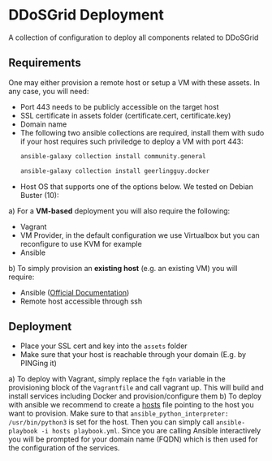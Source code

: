 # DDoSGrid Deployment
A collection of configuration to deploy all components related to DDoSGrid

## Requirements
One may either provision a remote host or setup a VM with these assets.
In any case, you will need:
* Port 443 needs to be publicly accessible on the target host 
* SSL certificate in assets folder (certificate.cert, certificate.key)
* Domain name
* The following two ansible collections are required, install them with sudo if your host requires such priviledge to deploy a VM with port 443:
  ```bash
  ansible-galaxy collection install community.general
  ```
  ```bash
  ansible-galaxy collection install geerlingguy.docker
  ```
* Host OS that supports one of the options below. We tested on Debian Buster (10):

a) For a **VM-based** deployment you will also require the following:
* Vagrant
* VM Provider, in the default configuration we use Virtualbox but you can reconfigure to use KVM for example
* Ansible

b) To simply provision an **existing host** (e.g. an existing VM) you will require:
* Ansible ([Official Documentation](https://docs.ansible.com/ansible/latest/user_guide/intro_getting_started.html#connecting-to-remote-nodes))
* Remote host accessible through ssh

## Deployment
* Place your SSL cert and key into the `assets` folder
* Make sure that your host is reachable through your domain (E.g. by PINGing it)

a) To deploy with Vagrant, simply replace the `fqdn` variable in the provisioning block of the `Vagrantfile` and call vagrant up. This will build and install services including Docker and provision/configure them
b) To deploy with ansible we recommend to create a [hosts]() file pointing to the host you want to provision. Make sure to that `ansible_python_interpreter: /usr/bin/python3` is set for the host. Then you can simply call `ansible-playbook -i hosts playbook.yml`. Since you are calling Ansible interactively you will be prompted for your domain name (FQDN) which is then used for the configuration of the services.
